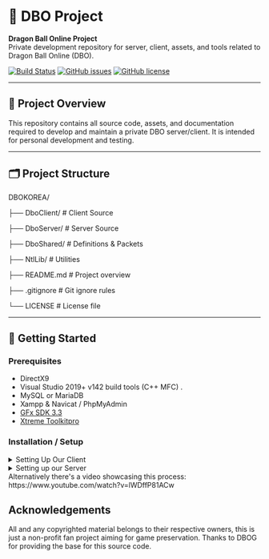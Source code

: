 # 🐉 DBO Project

**Dragon Ball Online Project**  
Private development repository for server, client, assets, and tools related to Dragon Ball Online (DBO).

[![Build Status](https://img.shields.io/badge/build-pending-yellow)]()
[![GitHub issues](https://img.shields.io/github/issues/CORA-CIGS/DBOKOREA)]()
[![GitHub license](https://img.shields.io/github/license/CORA-CIGS/DBOKOREA?tab=AGPL-3.0-1-ov-file)]()

---

## 📖 Project Overview
This repository contains all source code, assets, and documentation required to develop and maintain a private DBO server/client. It is intended for personal development and testing.

---

## 🗂 Project Structure
DBOKOREA/

├── DboClient/ # Client Source

├── DboServer/ # Server Source

├── DboShared/ # Definitions & Packets

├── NtlLib/ # Utilities

├── README.md # Project overview

├── .gitignore # Git ignore rules

└── LICENSE # License file 


---

## 🚀 Getting Started

### Prerequisites
- DirectX9
- Visual Studio 2019+ v142 build tools (C++ MFC) .
- MySQL or MariaDB
- Xampp & Navicat / PhpMyAdmin
- [GFx SDK 3.3](https://drive.google.com/file/d/1Zaz8ny7lQMJzEx2NY1KXCIO3Z-l-gqDW/view?usp=drive_link)
- [Xtreme Toolkitpro](https://drive.google.com/file/d/1xPINveAcrFTL4EdmRYkH_0o1PHwyIClg/view?usp=drive_link)

### Installation / Setup
<details>
 <summary>Setting Up Our Client</summary>
1. Clone the repository:
```bash
git clone https://github.com/CORA-CIGS/DBOKOREA.git
```
 
2. **Extract Xtreme Toolkitpro and GFx SDK 3.3 somehwere**
 
3. **Set up environment variables:**
   - Open the Control Panel, go into System and Security, and click on System
   - In the search bar, type in "System Environment Variables" and open "Edit the system environment variables"
   - In the System Properties window that opened, click "Environment Variables..."
   - In the "System Variables" section, click on "New..."
     - In "Variable name:", write "GFXSDK_DIR"
     - Click "Browse Directory..." and locate where you extracted the GFx SDK 3.3 folder.
     - Do the same for Xtreme Toolkitpro except in "Variable name:" write "XtremeToolkitPro_Dir"

4. **Access the GFx SDK 3.3 folder you just moved:**
    - Navigate to `GFx SDK 3.3\3rdParty\jpeg-6b\gfx_projects\Win32`
    - Rename the folder named "Msvc80" to "Msvc142."

5. **Enter the Msvc142 folder and open the project:** "libjpeg.sln"

6. **Ensure the solution configuration in VS 2019 is set to:** "Release and Win32." If not, adjust it.

7. **Configure the libjpeg project settings:**
    - Right-click on libjpeg, go to Properties, and under Windows SDK Version, set it to the latest (10.0).
    - Change both Output Directory and Intermediate Directory's Msvc80 to Msvc142.
    - Change the Platform Toolset to (v142).
    - Right-click on libjpeg -> Build.

8. **Navigate to folder:** `source\repos\DBOKOREA\DboClient\DragonBall` and extract the client's contents.
    - The downloaded RAR file should contain a folder named DragonBall; copy and paste its contents into the specified path.
    - This RAR file is from the "Client" link provided above.

9. **Go to folder:** `source\repos\DBOKOREA\DboClient` and open "DboClient.sln"

10. **In Solution Explorer, go to DBO\Client.vcxproj and repeat step 7.**

11. **In Solution Explorer, navigate to Tools\2DParticleEditor, right-click, and unload it.**

12. **Right-click on Client.vcxproj -> Build**
    - You should encounter only one error after compiling: 'libjpeg.lib'

13. **Right-click on Client.vcxproj then go to properties:**
    - Navigate to Linker -> General -> Additional Library Directories.
    - Update the paths to match your system: 
        - `$(GFXSDK_DIR)\Lib\$(PlatformName)\Msvc80\Release`
        - `$(GFXSDK_DIR)\3rdParty\jpeg-6b\lib\$(PlatformName)\Msvc142\Release`

14. **Right-click on Client.vcxproj -> Rebuild**

15. **The Client should have compiled successfully.**

</details>

<details>
 <summary>Setting up our Server</summary>  

 1. **Requirements:**
    - Windows 10
    - 8 GB of RAM

2. **Download and install Visual Studio 2019:**
    - [Visual Studio 2019](https://my.visualstudio.com/Downloads?q=visual%20studio%202019)
    - Select the "Community - Free Download" option to obtain the installer app.
    - Open the installer app and follow these steps:
        - Navigate to the "Workloads" section and install both "Desktop development with C++" and "Game development with C++."
        - In the "Individual components" section, install "C++ Clang-cl for v142 build tools (x64/x86)."
    - Click "Install while downloading" and wait for the process to complete.

3. **Download and extract the DBOKOREA Repository:**
    - [OpenDBO-Core Repository](https://github.com/CORA-CIGS/DBOKOREA). Click "Code" -> Download ZIP.
    - Extract the ZIP file to the main folder named "DBOKOREA"

4. **Download and install/extract additional programs: it's recommended to set up the Client repository now. Otherwise perform steps 1 and 2 from the Client guide (if you already did it you can skip this step)**

5. **Compile the private server using Visual Studio 2019:**
    - Navigate to the "DBOKOREA" main folder, then to the "Dboserver" subfolder.
    - Double-click "Dboserver.sln" to open it in Visual Studio 2019.
    - Ensure "Release" and "x64" are selected from the top bar.
    - In the "Solution Explorer," under "Server," right-click each server (AuthServer, CharServer, etc.) and click "Build" one by one.
    - Wait for the server executable files to finish compiling.

6. **Download and install XAMPP (you can also install the latest version of MariaDB directly, if so, you can skip this step and some steps of 7.):**
    - Deactivate User Account Control (UAC) by searching for "msconfig" in Windows, accessing the "tools" tab, and selecting "Disable UAC."
    - Download and install XAMPP from [XAMPP](https://www.apachefriends.org/index.html)
    - Navigate to "C:/xampp/apache/conf/httpd.conf" in Explorer.
    - Open "httpd.conf" in Notepad, change the port to "Listen 8080," and change "ServerName localhost:" to "ServerName localhost:8080."
    - In the XAMPP Control Panel, start "Apache" and "MySQL."
    - Ensure your antivirus accepts XAMPP.

7. **Open your browser and type: "localhost:8080/phpmyadmin/"**
    - Click "New" in the left column.
    - Add a database named "dbo_acc" and click "make."
    - Click "import" at the top, choose file, and select "dbo_acc.sql" from "DBOKOREA/DboServer/Database."
    - Click "Start" at the bottom.
    - Repeat this for "dbo_char" and "dbo_log."
    - Within "dbo_acc," find "accounts," click "insert," and fill in a username and password.
    - Generate an MD5 Hash for the password using [MD5 Hash Generator](https://www.md5hashgenerator.com), paste it next to "Password_hash," and click "Start" at the bottom.
    - If you want GM permissions make sure to set `admin` and `isgm` to `10` in the `accounts` table and `gamemaster` to `10` in the `characters` tabel from the `dbo_char` database.

8. **Change the server .ini files:**
    - Navigate to "DBOKOREA/DboServer/ExecutionEnv/Config."
    - Open "AuthServer.ini," "CharServer.ini," etc., with Notepad.
    - Ensure all IP addresses are "127.0.0.1" and change the password to "test."

9. **Run the server executables:**
    - Go to "DBOKOREA/DboServer/ExecutionEnv."
    - Run `start_master_server.bat`
    - Run `start_query_server.bat` and wait until its done (if you get missing `MSVCP120.dll` error you can fix it by installing Microsoft Visual C++ Redistributable 2013).
    - Run `start_char_server_0.bat`
    - Run `start_auth_server.bat`
    - Run `start_channel_0.bat` and wait until it's finished (can take a lot of time, might need to press ENTER). Then close it.
    - Run `start_chat_server.bat` and wait until its done.
    - Run `start_channel_0.bat` again, `start_channel_1.bat` (if you need 2 channels) and `start_channel_9.bat`

10. **Download and extract the DBO Client Files:**
    - Development Client/Server Access
    - In the main folder, locate "ConfigOptions.xml," change the IP to "127.0.0.1" on each line, and save.
    - Run the client, enter your username and password, and you’re ready to go.

</details>
Alternatively there's a video showcasing this process: https://www.youtube.com/watch?v=lWDffP81ACw

## Acknowledgements
All and any copyrighted material belongs to their respective owners, this is just a non-profit fan project aiming for game preservation. Thanks to DBOG for providing the base for this source code.
